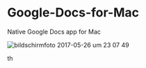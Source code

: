 # Google-Docs-for-Mac
Native Google Docs app for Mac

![bildschirmfoto 2017-05-26 um 23 07 49](https://cloud.githubusercontent.com/assets/25595297/26512827/b2e13584-4268-11e7-89e5-ada0c493ab6e.png)



th
